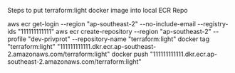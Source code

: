 
Steps to put terraform:light docker image into local ECR Repo

aws ecr get-login --region "ap-southeast-2" --no-include-email --registry-ids "111111111111"
aws ecr create-repository --region "ap-southeast-2" --profile "dev-privprot" --repository-name "terraform:light"
docker tag "terraform:light" "111111111111.dkr.ecr.ap-southeast-2.amazonaws.com/terraform:light"
docker push "111111111111.dkr.ecr.ap-southeast-2.amazonaws.com/terraform:light"
